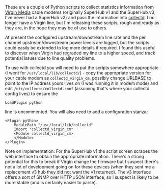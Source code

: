 These are a couple of Python scripts to collect statistics information from
[Virgin Media](https://www.virginmedia.com/) cable modems (originally SuperHub
v1 and the SuperHub v3; I've never had a SuperHub v2) and pass the information
into [collectd](https://collectd.org/). I no longer have a Virgin line, but I'm
releasing these scripts, rough and ready as they are, in the hope they may be
of use to others.

At present the configured upstream/downstream line rate and the per channel
upstream/downstream power levels are logged, but the scripts could easily be
extended to log more details if required. I found this useful to discover when
Virgin had regraded my line to a higher speed, and track potential issues due
to line quality problems.

To use with collectd you will need to put the scripts somewhere appropriate (I
went for `/usr/local/lib/collectd/`) - copy the appropriate version for your
cable modem as `collectd_virgin_cm`, possibly change URLBASE to point to the IP
address yours lives on (I was running it in modem mode) and edit
`/etc/collectd/collectd.conf` (assuming that's where your collectd config
lives) to ensure the

    LoadPlugin python

line is uncommented. You will also need to add a configuration stanza:

    <Plugin python>
        ModulePath "/usr/local/lib/collectd"
        Import "collectd_virgin_cm"
        <Module collectd_virgin_cm>
        </Module>
    </Plugin>

Note on implementation: For the SuperHub v1 the script screen scrapes the web
interface to obtain the appropriate information. There's a strong potential for
this to break if Virgin change the firmware but I suspect there's not a lot of
development going on for these devices (when they sent me a replacement v3 hub
they did not want the v1 returned). The v3 interface offers a sort of SNMP over
HTTP JSON interface, so I suspect is likely to be more stable (and is certainly
easier to parse).
